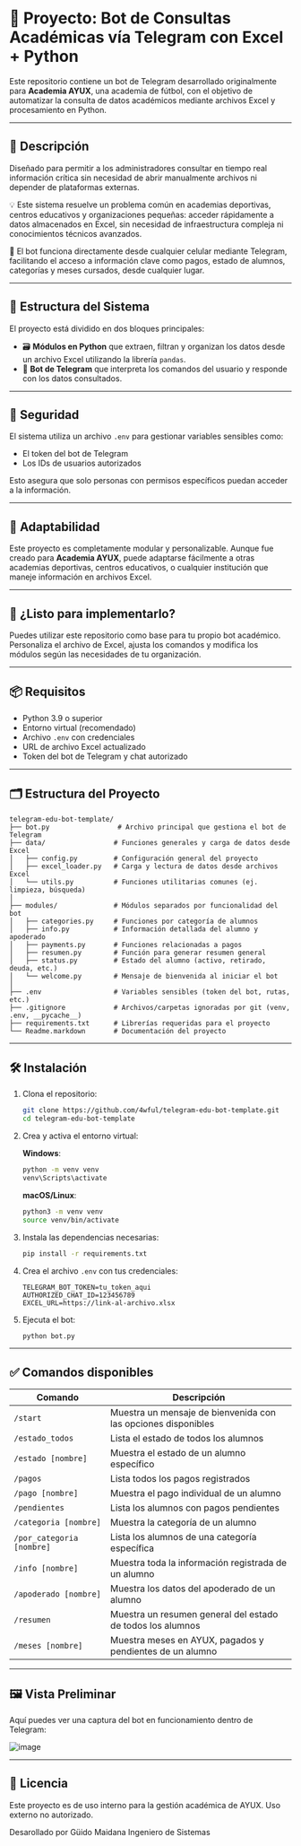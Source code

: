 # 🤖 Proyecto: Bot de Consultas Académicas vía Telegram con Excel + Python

Este repositorio contiene un bot de Telegram desarrollado originalmente para **Academia AYUX**, una academia de fútbol, con el objetivo de automatizar la consulta de datos académicos mediante archivos Excel y procesamiento en Python.

---

## 📝 Descripción

Diseñado para permitir a los administradores consultar en tiempo real información crítica sin necesidad de abrir manualmente archivos ni depender de plataformas externas.

💡 Este sistema resuelve un problema común en academias deportivas, centros educativos y organizaciones pequeñas: acceder rápidamente a datos almacenados en Excel, sin necesidad de infraestructura compleja ni conocimientos técnicos avanzados.

📱 El bot funciona directamente desde cualquier celular mediante Telegram, facilitando el acceso a información clave como pagos, estado de alumnos, categorías y meses cursados, desde cualquier lugar.

---

## 🔧 Estructura del Sistema

El proyecto está dividido en dos bloques principales:

- 🗃️ **Módulos en Python** que extraen, filtran y organizan los datos desde un archivo Excel utilizando la librería `pandas`.
- 🤖 **Bot de Telegram** que interpreta los comandos del usuario y responde con los datos consultados.

---

## 🔐 Seguridad

El sistema utiliza un archivo `.env` para gestionar variables sensibles como:

- El token del bot de Telegram
- Los IDs de usuarios autorizados

Esto asegura que solo personas con permisos específicos puedan acceder a la información.

---

## 🧩 Adaptabilidad

Este proyecto es completamente modular y personalizable. Aunque fue creado para **Academia AYUX**, puede adaptarse fácilmente a otras academias deportivas, centros educativos, o cualquier institución que maneje información en archivos Excel.

---

## 🚀 ¿Listo para implementarlo?

Puedes utilizar este repositorio como base para tu propio bot académico. Personaliza el archivo de Excel, ajusta los comandos y modifica los módulos según las necesidades de tu organización.

---

## 📦 Requisitos

- Python 3.9 o superior
- Entorno virtual (recomendado)
- Archivo `.env` con credenciales
- URL de archivo Excel actualizado
- Token del bot de Telegram y chat autorizado

---

## 🗂️ Estructura del Proyecto

```
telegram-edu-bot-template/
├── bot.py                 # Archivo principal que gestiona el bot de Telegram
├── data/                 # Funciones generales y carga de datos desde Excel
│   ├── config.py         # Configuración general del proyecto
│   ├── excel_loader.py   # Carga y lectura de datos desde archivos Excel
│   └── utils.py          # Funciones utilitarias comunes (ej. limpieza, búsqueda)
│
├── modules/              # Módulos separados por funcionalidad del bot
│   ├── categories.py     # Funciones por categoría de alumnos
│   ├── info.py           # Información detallada del alumno y apoderado
│   ├── payments.py       # Funciones relacionadas a pagos
│   ├── resumen.py        # Función para generar resumen general
│   ├── status.py         # Estado del alumno (activo, retirado, deuda, etc.)
│   └── welcome.py        # Mensaje de bienvenida al iniciar el bot
│
├── .env                  # Variables sensibles (token del bot, rutas, etc.)
├── .gitignore            # Archivos/carpetas ignoradas por git (venv, .env, __pycache__)
├── requirements.txt      # Librerías requeridas para el proyecto
└── Readme.markdown       # Documentación del proyecto
```
---

## 🛠️ Instalación

1. Clona el repositorio:

   ```bash
   git clone https://github.com/4wful/telegram-edu-bot-template.git
   cd telegram-edu-bot-template
   ```

2. Crea y activa el entorno virtual:

   **Windows**:

   ```bash
   python -m venv venv
   venv\Scripts\activate
   ```

   **macOS/Linux**:

   ```bash
   python3 -m venv venv
   source venv/bin/activate
   ```

3. Instala las dependencias necesarias:

   ```bash
   pip install -r requirements.txt
   ```

4. Crea el archivo `.env` con tus credenciales:

   ```env
   TELEGRAM_BOT_TOKEN=tu_token_aqui
   AUTHORIZED_CHAT_ID=123456789
   EXCEL_URL=https://link-al-archivo.xlsx
   ```

5. Ejecuta el bot:

   ```bash
   python bot.py
   ```

---

## ✅ Comandos disponibles

| Comando                  | Descripción                                                  |
|--------------------------|--------------------------------------------------------------|
| `/start`                 | Muestra un mensaje de bienvenida con las opciones disponibles|
| `/estado_todos`          | Lista el estado de todos los alumnos                        |
| `/estado [nombre]`       | Muestra el estado de un alumno específico                   |
| `/pagos`                 | Lista todos los pagos registrados                           |
| `/pago [nombre]`         | Muestra el pago individual de un alumno                     |
| `/pendientes`            | Lista los alumnos con pagos pendientes                      |
| `/categoria [nombre]`    | Muestra la categoría de un alumno                           |
| `/por_categoria [nombre]`| Lista los alumnos de una categoría específica               |
| `/info [nombre]`         | Muestra toda la información registrada de un alumno         |
| `/apoderado [nombre]`    | Muestra los datos del apoderado de un alumno                |
| `/resumen`               | Muestra un resumen general del estado de todos los alumnos  |
| `/meses [nombre]`        | Muestra meses en AYUX, pagados y pendientes de un alumno     |

---


## 🖼️ Vista Preliminar
Aquí puedes ver una captura del bot en funcionamiento dentro de Telegram:

![image](https://github.com/user-attachments/assets/8463903c-838b-4e24-9855-c2b4d3105d60)

---

## 📄 Licencia

Este proyecto es de uso interno para la gestión académica de AYUX. Uso externo no autorizado.

Desarollado por Güido Maidana Ingeniero de Sistemas

